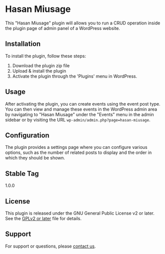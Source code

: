 # Hasan Miusage

This "Hasan Miusage" plugin will allows you to run a CRUD operation inside the plugin page of admin panel of a WordPress website.

## Installation

To install the plugin, follow these steps:

1. Download the plugin zip file
2. Upload & install the plugin
3. Activate the plugin through the 'Plugins' menu in WordPress.

## Usage

After activating the plugin, you can create events using the event post type. You can then view and manage these events in the WordPress admin area by navigating to "Hasan Miusage" under the "Events" menu in the admin sidebar or by visiting the URL `wp-admin/admin.php?page=hasan-miusage`.

## Configuration

The plugin provides a settings page where you can configure various options, such as the number of related posts to display and the order in which they should be shown.

## Stable Tag

1.0.0

## License

This plugin is released under the GNU General Public License v2 or later. See the [GPLv2 or later](https://www.gnu.org/licenses/old-licenses/gpl-2.0.html) file for details.

## Support

For support or questions, please [contact us](mailto:hsntareq@gmail.com).
